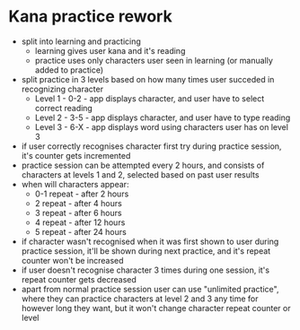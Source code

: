 # Kana practice rework
- split into learning and practicing
  - learning gives user kana and it's reading
  - practice uses only characters user seen in learning (or manually added to practice)
- split practice in 3 levels based on how many times user succeded in recognizing character
  - Level 1 - 0-2 - app displays character, and user have to select correct reading
  - Level 2 - 3-5 - app displays character, and user have to type reading
  - Level 3 - 6-X - app displays word using characters user has on level 3
- if user correctly recognises character first try during practice session, it's counter gets incremented
- practice session can be attempted every 2 hours, and consists of characters at levels 1 and 2, selected based on past user results
- when will characters appear:
  - 0-1 repeat - after 2 hours
  - 2 repeat - after 4 hours
  - 3 repeat - after 6 hours
  - 4 repeat - after 12 hours
  - 5 repeat - after 24 hours
- if character wasn't recognised when it was first shown to user during practice session, it'll be shown during next practice, and it's repeat counter won't be increased
- if user doesn't recognise character 3 times during one session, it's repeat counter gets decreased
- apart from normal practice session user can use "unlimited practice", where they can practice characters at level 2 and 3 any time for however long they want, but it won't change character repeat counter or level